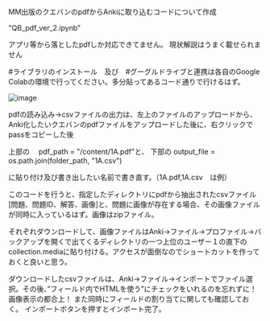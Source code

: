 MM出版のクエバンのpdfからAnkiに取り込むコードについて作成

"QB_pdf_ver_2.ipynb"

アプリ等から落としたpdfしか対応できてません。
現状解説はうまく載せられません

#ライブラリのインストール　及び　#グーグルドライブと連携は各自のGoogle Colabの環境で行ってください。多分貼ってあるコード通りで行けるはず。


![image](https://github.com/user-attachments/assets/547db840-942f-4ea1-bace-d119287aa91e)



pdfの読み込み→csvファイルの出力は、左上のファイルのアップロードから、Anki化したいクエバンのpdfファイルをアップロードした後に、右クリックでpassをコピーした後

上部の　
pdf_path = "/content/1A.pdf"と、
下部の
output_file = os.path.join(folder_path, "1A.csv")

に貼り付け及び書き出したい名前で書き直す。（1A.pdf,1A.csv　は例）

このコードを行うと、指定したディレクトリにpdfから抽出されたcsvファイル[問題、問題ID、解答、画像]と、問題に画像が存在する場合、その画像ファイルが同時に入っているはず。画像はzipファイル。


それぞれダウンロードして、画像ファイルはAnki→ファイル→プロファイル→バックアップを開くで出てくるディレクトリの一つ上位のユーザー１の直下のcollection.mediaに貼り付ける。アクセスが面倒なのでショートカットを作っておくと良いと思う。

ダウンロードしたcsvファイルは、Anki→ファイル→インポートでファイル選択。その後、”フィールド内でHTMLを使う”にチェックをいれるのを忘れずに！画像表示の都合上！
また同時にフィールドの割り当てに関しても確認しておく。
インポートボタンを押すとインポート完了。
